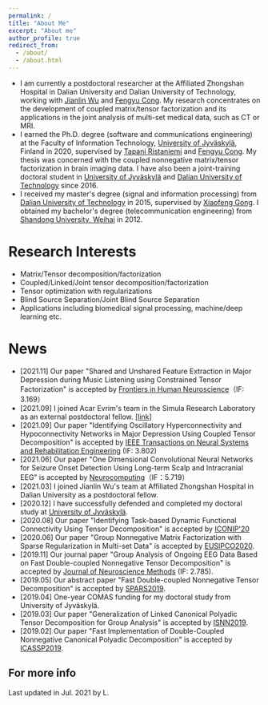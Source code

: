```yaml
---
permalink: /
title: "About Me"
excerpt: "About me"
author_profile: true
redirect_from: 
  - /about/
  - /about.html
---
```


- I am currently a postdoctoral researcher at the Affiliated Zhongshan Hospital in Dalian University and Dalian University of Technology, working with [Jianlin Wu](https://www.dlhospital.com/home/expert_display/284) and [Fengyu Cong](http://www.escience.cn/people/cong/index.html). My research concentrates on the development of coupled matrix/tensor factorization and its applications in the joint analysis of multi-set medical data, such as CT or MRI.
- I earned the Ph.D. degree (software and communications engineering) at the Faculty of Information Technology, [University of Jyväskylä](https://jyu.fi/en), Finland in 2020, supervised by [Tapani Ristaniemi](http://users.jyu.fi/~riesta/) and [Fengyu Cong](http://www.escience.cn/people/cong/index.html). My thesis
was concerned with the coupled nonnegative matrix/tensor factorization in brain imaging data. I have also been a joint-training doctoral student in [University of Jyväskylä](https://jyu.fi/en) and [Dalian University of Technology](http://en.dlut.edu.cn/) since 2016. 
- I received my master's degree (signal and information processing) from [Dalian University of Technology](http://en.dlut.edu.cn/) in 2015, supervised by  [Xiaofeng Gong](http://faculty.dlut.edu.cn/xfgong/zh_CN/index/699431/list/index.htm). I obtained my bachelor's degree (telecommunication engineering) from [Shandong University, Weihai](https://www.wh.sdu.edu.cn/) in 2012.

Research Interests
======
- Matrix/Tensor decomposition/factorization
- Coupled/Linked/Joint tensor decomposition/factorization
- Tensor optimization with regularizations
- Blind Source Separation/Joint Blind Source Separation
- Applications including biomedical signal processing, machine/deep learning etc.

News 
======
- [2021.11] Our paper "Shared and Unshared Feature Extraction in Major Depression during Music Listening using Constrained Tensor Factorization" is accepted by [Frontiers in Human Neuroscience](https://www.frontiersin.org/articles/10.3389/fnhum.2021.799288/abstract)（IF: 3.169）
- [2021.09] I joined Acar Evrim's team in the Simula Research Laboratory as an external postdoctoral fellow. [[link]](https://www.simula.no/user/234290)
- [2021.09] Our paper "Identifying Oscillatory Hyperconnectivity and Hypoconnectivity Networks in Major Depression Using Coupled Tensor Decomposition" is accepted by [IEEE Transactions on Neural Systems and Rehabilitation Engineering](https://ieeexplore.ieee.org/document/9531642) (IF: 3.802)
- [2021.06] Our paper "One Dimensional Convolutional Neural Networks for Seizure Onset Detection Using Long-term Scalp and Intracranial EEG" is accepted by [Neurocomputing](https://www.sciencedirect.com/science/article/pii/S0925231221009723)（IF：5.719）
- [2021.03] I joined Jianlin Wu's team at Affiliated Zhongshan Hospital in Dalian University as a postdoctoral fellow.
- [2020.12] I have successfully defended and completed my doctoral study at [University of Jyväskylä](https://www.jyu.fi/en/current/archive/2020/11/2-12-2020-m-eng-xiulin-wang-faculty-of-information-technology-software-and-communications-engineering-online-event).
- [2020.08] Our paper "Identifying Task-based Dynamic Functional Connectivity Using Tensor Decomposition" is accepted by [ICONIP'20](https://www.apnns.org/ICONIP2020/)
- [2020.06] Our paper "Group Nonnegative Matrix Factorization with Sparse Regularization in Multi-set Data" is accepted by [EUSIPCO2020](https://eusipco2020.org/).
- [2019.11] Our journal paper "Group Analysis of Ongoing EEG Data Based on Fast
Double-coupled Nonnegative Tensor Decomposition" is accepted by [Journal of Neuroscience Methods](https://www.sciencedirect.com/science/article/pii/S0165027019303590) (IF: 2.785).
- [2019.05] Our abstract paper "Fast Double-coupled Nonnegative Tensor Decomposition" is accepted by [SPARS2019](http://www.spars-workshop.org/en/index.html).
- [2019.04] One-year COMAS funding for my doctoral study from University of Jyväskylä.
- [2019.03] Our paper "Generalization of Linked Canonical Polyadic Tensor Decomposition for Group Analysis" is accepted by [ISNN2019](https://conference.cs.cityu.edu.hk/isnn/).
- [2019.02] Our paper "Fast Implementation of Double-Coupled Nonnegative Canonical Polyadic Decomposition" is accepted by [ICASSP2019](https://2019.ieeeicassp.org/).

For more info
------
Last updated in Jul. 2021 by L.
